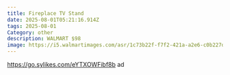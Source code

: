```yaml
---
title: Fireplace TV Stand
date: 2025-08-01T05:21:16.914Z
tags: 2025-08-01
Category: other
description: WALMART $98
image: https://i5.walmartimages.com/asr/1c73b22f-f7f2-421a-a2e6-c0b227d6887b.c5681c9442040ef21757fa399de1f637.jpeg?odnHeight=2000&odnWidth=2000&odnBg=FFFFFF
---
```

https://go.sylikes.com/eYTXOWFibf8b ad